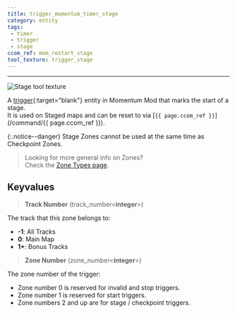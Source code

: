 ```yaml
---
title: trigger_momentum_timer_stage
category: entity
tags:
 - timer
 - trigger
 - stage
ccom_ref: mom_restart_stage
tool_texture: trigger_stage
---
```


----
![Stage tool texture](/assets/images/trigger_momentum_timer_stage/stage.jpg)
  
A [trigger](https://developer.valvesoftware.com/wiki/Triggers){:target="blank"} entity in Momentum Mod that marks the start of a stage.  
It is used on Staged maps and can be reset to via [`{{ page.ccom_ref }}`](/command/{{ page.ccom_ref }}).

{:.notice--danger}
Stage Zones cannot be used at the same time as Checkpoint Zones.

> Looking for more general info on Zones?   
> Check the [Zone Types page](/guide/zone-types/).

## Keyvalues

>**Track Number** (track_number&lt;**integer**&gt;)

The track that this zone belongs to: 

 - **-1**: All Tracks
 - **0**: Main Map
 - **1+**: Bonus Tracks

 >**Zone Number** (zone_number&lt;**integer**&gt;)

 The zone number of the trigger: 

 - Zone number 0 is reserved for invalid and stop triggers.
 - Zone number 1 is reserved for start triggers.
 - Zone numbers 2 and up are for stage / checkpoint triggers.  

